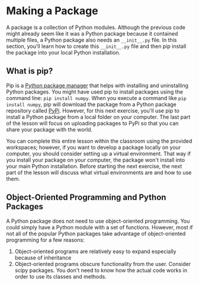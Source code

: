 # Making a Package
A package is a collection of Python modules. Although the previous code might already seem like it was a Python package because it contained multiple files, a Python package also needs an `__init__.py` file. In this section, you'll learn how to create this `__init__.py` file and then pip install the package into your local Python installation.

## What is pip?
Pip is a [Python package manager](https://pip.pypa.io/en/stable/) that helps with installing and uninstalling Python packages. You might have used pip to install packages using the command line: `pip install numpy`. When you execute a command like `pip install numpy`, pip will download the package from a Python package repository called [PyPi](https://pypi.org/). However, for this next exercise, you'll use pip to install a Python package from a local folder on your computer. The last part of the lesson will focus on uploading packages to PyPi so that you can share your package with the world.

You can complete this entire lesson within the classroom using the provided workspaces; however, if you want to develop a package locally on your computer, you should consider setting up a virtual environment. That way if you install your package on your computer, the package won't install into your main Python installation. Before starting the next exercise, the next part of the lesson will discuss what virtual environments are and how to use them.

## Object-Oriented Programming and Python Packages
A Python package does not need to use object-oriented programming. You could simply have a Python module with a set of functions. However, most if not all of the popular Python packages take advantage of object-oriented programming for a few reasons:

1. Object-oriented programs are relatively easy to expand especially because of inheritance
2. Object-oriented programs obscure functionality from the user. Consider scipy packages. You don't need to know how the actual code works in order to use its classes and methods.
